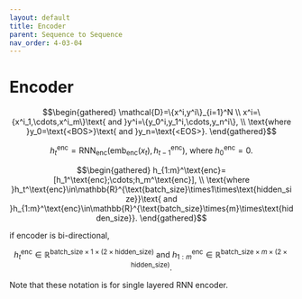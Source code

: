 ```yaml
---
layout: default
title: Encoder
parent: Sequence to Sequence
nav_order: 4-03-04
---
```


# Encoder

$$\begin{gathered}
\mathcal{D}=\{x^i,y^i\}_{i=1}^N \\
x^i=\{x^i_1,\cdots,x^i_m\}\text{ and }y^i=\{y_0^i,y_1^i,\cdots,y_n^i\}, \\
\text{where }y_0=\text{<BOS>}\text{ and }y_n=\text{<EOS>}.
\end{gathered}$$

$$
h_t^\text{enc}=\text{RNN}_\text{enc}(\text{emb}_\text{enc}(x_t),h_{t-1}^\text{enc})\text{, where }h_0^\text{enc}=0.
$$

$$\begin{gathered}
h_{1:m}^\text{enc}=[h_1^\text{enc};\cdots;h_m^\text{enc}], \\
\text{where }h_t^\text{enc}\in\mathbb{R}^{\text{batch_size}\times1\times\text{hidden_size}}\text{ and }h_{1:m}^\text{enc}\in\mathbb{R}^{\text{batch_size}\times{m}\times\text{hidden_size}}.
\end{gathered}$$

if encoder is bi-directional,

$$
h_t^\text{enc}\in\mathbb{R}^{\text{batch_size}\times1\times(2\times\text{hidden_size})}\text{ and }h_{1:m}^\text{enc}\in\mathbb{R}^{\text{batch_size}\times{m}\times(2\times\text{hidden_size})}.
$$

Note that these notation is for single layered RNN encoder.
